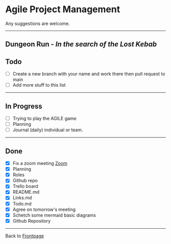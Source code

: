 # Agile Project Management

Any suggestions are welcome.

---

## **Dungeon Run** - _In the search of the Lost Kebab_

## Todo

- [ ] Create a new branch with your name and work there then pull request to main
- [ ] Add more stuff to this list

---

## In Progress

- [ ] Trying to play the AGILE game
- [ ] Planning
- [ ] Journal (daily) individual or team.

---

## Done

- [x] Fix a zoom meeting [Zoom](https://zoom.us/j/97302349928?pwd=aFRwdVZNY3Ryekk4TnVPYnprNldUdz09)
- [x] Planning
- [x] Roles
- [x] Github repo
- [x] Trello board
- [x] README.md
- [x] Links.md
- [x] Todo.md
- [x] Agree on tomorrow's meeting
- [x] Schetch some mermaid basic diagrams
- [x] Github Repository

---

Back to [Frontpage](../README.md)
